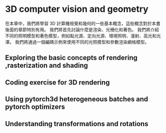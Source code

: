 # 3D computer vision and geometry 
在本章中，我們將學習 3D 計算機視覺和幾何的一些基本概念，這些概念對於本書後面的章節特別有用。 我們將首先討論什麼是渲染、光柵化和著色。 我們將介紹不同的照明模型和著色模型，例如點光源、定向光源、環境照明、漫射、高光和光澤。 我們將通過一個編碼示例來使用不同的光照模型和參數渲染網格模型。

## Exploring the basic concepts of rendering ,rasterization and shading

## Coding exercise for 3D rendering 

## Using pytorch3d heterogeneous batches and pytorch optimizers 

## Understanding transformations and rotations
